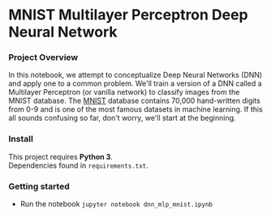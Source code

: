# MNIST Multilayer Perceptron Deep Neural Network

### Project Overview
In this notebook, we attempt to conceptualize Deep Neural Networks (DNN) and apply one to a common problem. We'll train a version of a DNN called a Multilayer Perceptron (or vanilla network) to classify images from the MNIST database. The [MNIST](http://yann.lecun.com/exdb/mnist/) database contains 70,000 hand-written digits from 0-9 and is one of the most famous datasets in machine learning. If this all sounds confusing so far, don't worry, we'll start at the beginning.

### Install
This project requires **Python 3**.  
Dependencies found in `requirements.txt`.

### Getting started
* Run the notebook `jupyter notebook dnn_mlp_mnist.ipynb`
